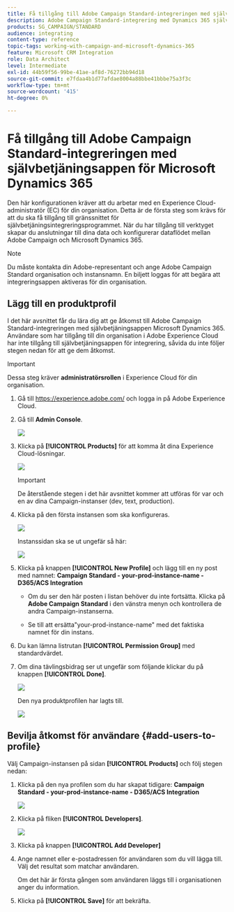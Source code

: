 ```yaml
---
title: Få tillgång till Adobe Campaign Standard-integreringen med självbetjäningsappen Dynamics 365
description: Adobe Campaign Standard-integrering med Dynamics 365 självbetjäningsapp
products: SG_CAMPAIGN/STANDARD
audience: integrating
content-type: reference
topic-tags: working-with-campaign-and-microsoft-dynamics-365
feature: Microsoft CRM Integration
role: Data Architect
level: Intermediate
exl-id: 44b59f56-99be-41ae-af8d-76272bb94d18
source-git-commit: e7fdaa4b1d77afdae8004a88bbe41bbbe75a3f3c
workflow-type: tm+mt
source-wordcount: '415'
ht-degree: 0%

---
```


# Få tillgång till Adobe Campaign Standard-integreringen med självbetjäningsappen för Microsoft Dynamics 365

Den här konfigurationen kräver att du arbetar med en Experience Cloud-administratör (EC) för din organisation. Detta är de första steg som krävs för att du ska få tillgång till gränssnittet för självbetjäningsintegreringsprogrammet. När du har tillgång till verktyget skapar du anslutningar till dina data och konfigurerar dataflödet mellan Adobe Campaign och Microsoft Dynamics 365.

>[!NOTE]
>
>Du måste kontakta din Adobe-representant och ange Adobe Campaign Standard organisation och instansnamn. En biljett loggas för att begära att integreringsappen aktiveras för din organisation.

## Lägg till en produktprofil

I det här avsnittet får du lära dig att ge åtkomst till Adobe Campaign Standard-integreringen med självbetjäningsappen Microsoft Dynamics 365. Användare som har tillgång till din organisation i Adobe Experience Cloud har inte tillgång till självbetjäningsappen för integrering, såvida du inte följer stegen nedan för att ge dem åtkomst.

>[!IMPORTANT]
>
> Dessa steg kräver **administratörsrollen** i Experience Cloud för din organisation.
>

1. Gå till https://experience.adobe.com/ och logga in på Adobe Experience Cloud.
1. Gå till **Admin Console**.

   ![](assets/do-not-localize/d365-to-acs-access-3.png)

1. Klicka på **[!UICONTROL Products]** för att komma åt dina Experience Cloud-lösningar.

   ![](assets/do-not-localize/d365-to-acs-access-6.png)


   >[!IMPORTANT]
   >
   >De återstående stegen i det här avsnittet kommer att utföras för var och en av dina Campaign-instanser (dev, text, production).
   >

1. Klicka på den första instansen som ska konfigureras.

   ![](assets/do-not-localize/d365-to-acs-access-6.png)

   Instanssidan ska se ut ungefär så här:

   ![](assets/do-not-localize/d365-to-acs-access-8.png)

1. Klicka på knappen **[!UICONTROL New Profile]** och lägg till en ny post med namnet: **Campaign Standard - your-prod-instance-name - D365/ACS Integration**

   * Om du ser den här posten i listan behöver du inte fortsätta. Klicka på **Adobe Campaign Standard** i den vänstra menyn och kontrollera de andra Campaign-instanserna.

   * Se till att ersätta&quot;your-prod-instance-name&quot; med det faktiska namnet för din instans.

1. Du kan lämna listrutan **[!UICONTROL Permission Group]** med standardvärdet.

1. Om dina tävlingsbidrag ser ut ungefär som följande klickar du på knappen **[!UICONTROL Done]**.

   ![](assets/do-not-localize/d365-to-acs-access-14.png)

   Den nya produktprofilen har lagts till.

   ![](assets/do-not-localize/d365-to-acs-access-15.png)

## Bevilja åtkomst för användare {#add-users-to-profile}

Välj Campaign-instansen på sidan **[!UICONTROL Products]** och följ stegen nedan:

1. Klicka på den nya profilen som du har skapat tidigare: **Campaign Standard - your-prod-instance-name - D365/ACS Integration**

   ![](assets/do-not-localize/d365-to-acs-access-15.png)

1. Klicka på fliken **[!UICONTROL Developers]**.

   ![](assets/do-not-localize/d365-to-acs-access-18.png)

1. Klicka på knappen **[!UICONTROL Add Developer]**

1. Ange namnet eller e-postadressen för användaren som du vill lägga till.  Välj det resultat som matchar användaren.

   Om det här är första gången som användaren läggs till i organisationen anger du information.

1. Klicka på **[!UICONTROL Save]** för att bekräfta.
